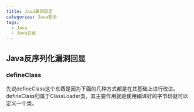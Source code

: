 ```yaml
---
title: Java漏洞回显
categories: Java安全
tags: 
  - Java
  - Java安全
---
```






## Java反序列化漏洞回显









### defineClass

先说defineClass这个东西是因为下面的几种方式都是在其基础上进行改进。defineClass归属于ClassLoader类，其主要作用就是使用编译好的字节码就可以定义一个类。

